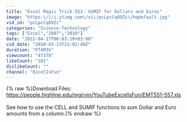 ```yaml
---
title: "Excel Magic Trick 553: SUMIF for Dollars and Euros"
image: "https:\/\/i.ytimg.com\/vi\/pcLpcCq89Zc\/hqdefault.jpg"
vid_id: "pcLpcCq89Zc"
categories: "Science-Technology"
tags: ["Excel","2007","2010"]
date: "2022-04-17T06:03:10+03:00"
vid_date: "2010-03-23T21:02:40Z"
duration: "PT4M3S"
viewcount: "47378"
likeCount: "101"
dislikeCount: ""
channel: "ExcelIsFun"
---
```

{% raw %}Download Files:<br /><a rel="nofollow" target="blank" href="https://people.highline.edu/mgirvin/YouTubeExcelIsFun/EMT551-557.xls">https://people.highline.edu/mgirvin/YouTubeExcelIsFun/EMT551-557.xls</a><br /><br />See how to use the CELL and SUMIF functions to sum Dollar and Euro amounts from a column.{% endraw %}
